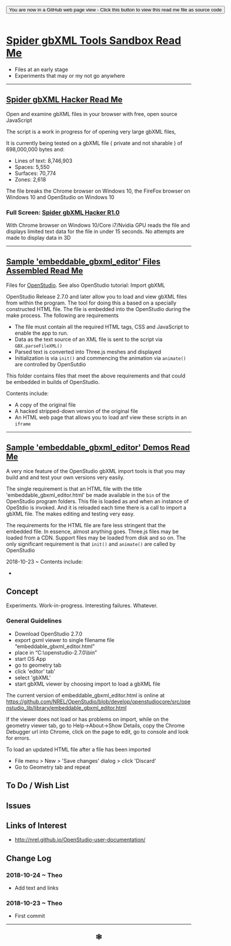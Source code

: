 
<span style=display:none; >[You are now in a GitHub source code view - click this link to view Read Me file as a web page]( https://www.ladybug.tools/spider-gbxml-tools/#sandbox/README.md "View file as a web page." ) </span>

<div><input type=button class = "btn btn-secondary btn-sm" onclick="window.location.href='https://github.com/ladybug-tools/spider-gbxml-tools/blob/master/sandbox/README.md'";
value='You are now in a GitHub web page view - Click this button to view this read me file as source code' ></div>

<br>

# [Spider gbXML Tools Sandbox Read Me]( #sandbox/README.md )

<!--
<iframe src=https://www.ladybug.tools/spider-gbxml-tools/sandbox/index.html width=100% height=500px >Iframes are not viewable in GitHub source code views</iframe>
_<small>Spider gbXML Tools Sandbox</small>_
-->

* Files at an early stage
* Experiments that may or my not go anywhere

***


## [Spider gbXML Hacker Read Me]( #sandbox/spider-gbxml-hacker/README.md )

Open and examine gbXML files in your browser with free, open source JavaScript

The script is a work in progress for of opening very large gbXML files,

It is currently being tested on a gbXML file ( private and not sharable ) of 698,000,000 bytes and:

* Lines of text: 8,746,903
* Spaces: 5,550
* Surfaces: 70,774
* Zones: 2,618

The file breaks the Chrome browser on Windows 10, the FireFox browser on Windows 10 and OpenStudio on Windows 10

### Full Screen: [Spider gbXML Hacker R1.0]( https://www.ladybug.tools/spider-gbxml-tools/sandbox/spider-gbxml-hacker/sandbox/spider-gbxml-hacker.html )

With Chrome browser on Windows 10/Core i7/Nvidia GPU  reads the file and displays limited text data for the file in under 15 seconds. No attempts are made to display data in 3D


***


## [Sample 'embeddable_gbxml_editor' Files Assembled Read Me]( #sandbox/embeddable_gbxml_editor_assembled/README.md )

Files for [OpenStudio]( https://www.openstudio.net/ ). See also OpenStudio tutorial: Import gbXML

OpenStudio Release 2.7.0 and later allow you to load and view gbXML files from within the program. The tool for doing this a based on a specially constructed HTML file. The file is embedded into the OpenStudio during the make process. The following are requirements

* The file must contain all the required HTML tags, CSS and JavaScript to enable the app to run.
* Data as the text source of an XML file is sent to the script via ```GBX.parseFileXML()```
* Parsed text is converted into Three.js meshes and displayed
* Initialization is via ```init()``` and commencing the animation via ```animate()``` are controlled by OpenSutdio

This folder contains files that meet the above requirements and that could be embedded in builds of OpenStudio.

Contents include:

* A copy of the original file
* A hacked stripped-down version of the original file
* An HTML web page that allows you to load anf view these scripts in an ```iframe```

***

## [Sample 'embeddable_gbxml_editor' Demos Read Me]( #sandbox/embeddable_gbxml_editor_demos/README.md )

A very nice feature of the OpenStudio gbXML import tools is that you may build and and test your own versions very easily.

The single requirement is that an HTML file with the title 'embeddable_gbxml_editor.html' be made available in the ```bin``` of the OpenStudio program folders. This file is loaded as and when an instance of OpeStdio is invoked. And it is reloaded each time there is a call to import a gbXML file. The makes editing and testing very easy.

The requirements for the HTML file are fare less stringent that the embedded file. In essence, almost anything goes. Three.js files may be loaded from a CDN. Support files may be loaded from disk and so on. The only significant requirement is that ```init()``` and ```animate()``` are called by OpenStudio

2018-10-23 ~ Contents include:

*


## Concept

Experiments. Work-in-progress. Interesting failures. Whatever.


### General Guidelines

* Download OpenStudio 2.7.0
* export gxml viewer to single filename file “embeddable_gbxml_editor.html”
* place in “C:\openstudio-2.7.0\bin”
* start OS App
* go to geometry tab
* click 'editor' tab'
* select 'gbXML'
* start gbXML viewer by choosing import to load a gbXML file

The current version of embeddable_gbxml_editor.html is online at https://github.com/NREL/OpenStudio/blob/develop/openstudiocore/src/openstudio_lib/library/embeddable_gbxml_editor.html

If the viewer does not load or has problems on import, while on the geometry viewer tab, go to Help->About->Show Details, copy the Chrome Debugger url into Chrome, click on the page to edit, go to console and look for errors.

To load an updated HTML file after a file has been imported
* File menu > New > 'Save changes' dialog > click 'Discard'
* Go to Geometry tab and repeat



## To Do / Wish List


## Issues



## Links of Interest

* http://nrel.github.io/OpenStudio-user-documentation/

## Change Log

### 2018-10-24 ~ Theo

* Add text and links


### 2018-10-23 ~ Theo

* First commit


***

### <center title="Howdy! My web is better than yours. ;-)" ><a href=javascript:window.scrollTo(0,0); style="text-decoration:none !important;" > &#x1f578; </a></center>

